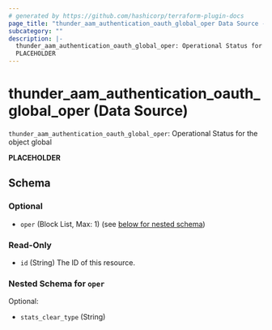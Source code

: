 ```yaml
---
# generated by https://github.com/hashicorp/terraform-plugin-docs
page_title: "thunder_aam_authentication_oauth_global_oper Data Source - terraform-provider-thunder"
subcategory: ""
description: |-
  thunder_aam_authentication_oauth_global_oper: Operational Status for the object global
  PLACEHOLDER
---
```


# thunder_aam_authentication_oauth_global_oper (Data Source)

`thunder_aam_authentication_oauth_global_oper`: Operational Status for the object global

__PLACEHOLDER__



<!-- schema generated by tfplugindocs -->
## Schema

### Optional

- `oper` (Block List, Max: 1) (see [below for nested schema](#nestedblock--oper))

### Read-Only

- `id` (String) The ID of this resource.

<a id="nestedblock--oper"></a>
### Nested Schema for `oper`

Optional:

- `stats_clear_type` (String)


